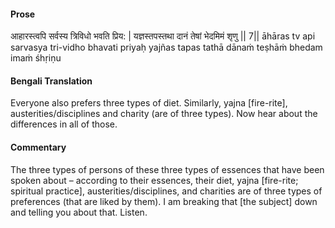 #### Prose 

आहारस्त्वपि सर्वस्य त्रिविधो भवति प्रिय: |
यज्ञस्तपस्तथा दानं तेषां भेदमिमं शृणु || 7||
āhāras tv api sarvasya tri-vidho bhavati priyaḥ
yajñas tapas tathā dānaṁ teṣhāṁ bhedam imaṁ śhṛiṇu

 #### Bengali Translation 

Everyone also prefers three types of diet. Similarly, yajna [fire-rite], austerities/disciplines and charity (are of three types). Now hear about the differences in all of those.

 #### Commentary 

The three types of persons of these three types of essences that have been spoken about – according to their essences, their diet, yajna [fire-rite; spiritual practice], austerities/disciplines, and charities are of three types of preferences (that are liked by them). I am breaking that [the subject] down and telling you about that. Listen.